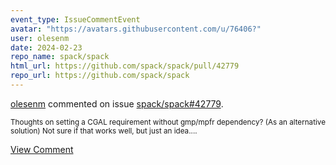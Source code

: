 ```yaml
---
event_type: IssueCommentEvent
avatar: "https://avatars.githubusercontent.com/u/76406?"
user: olesenm
date: 2024-02-23
repo_name: spack/spack
html_url: https://github.com/spack/spack/pull/42779
repo_url: https://github.com/spack/spack
---
```


<a href='https://github.com/olesenm' target='_blank'>olesenm</a> commented on issue <a href='https://github.com/spack/spack/pull/42779' target='_blank'>spack/spack#42779</a>.

<small>Thoughts on setting a CGAL requirement without gmp/mpfr dependency?  (As an alternative solution) Not sure if that works well, but just an idea....</small>

<a href='https://github.com/spack/spack/pull/42779' target='_blank'>View Comment</a>